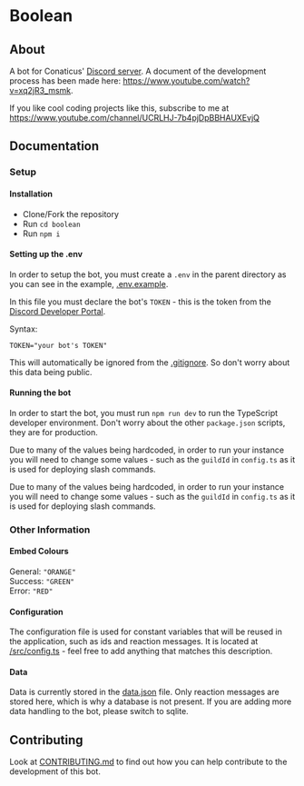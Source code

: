 # Boolean

## About
A bot for Conaticus' [Discord server](https://discord.com/invite/aDAsjZVzaH). A document of the development process has been made here: https://www.youtube.com/watch?v=xq2jR3_msmk. 


If you like cool coding projects like this, subscribe to me at https://www.youtube.com/channel/UCRLHJ-7b4pjDpBBHAUXEvjQ

## Documentation

### Setup

#### Installation

- Clone/Fork the repository
- Run `cd boolean`
- Run `npm i`

#### Setting up the .env


In order to setup the bot, you must create a `.env` in the parent directory as you can see in the example, [.env.example](https://github.com/conaticus/boolean/blob/master/.env.example).

In this file you must declare the bot's `TOKEN` - this is the token from the [Discord Developer Portal](https://discord.com/developers/applications).

Syntax:
```env
TOKEN="your bot's TOKEN"
```


This will automatically be ignored from the [.gitignore](https://github.com/conaticus/boolean/blob/master/.gitignore). So don't worry about this data being public.

#### 

#### Running the bot

In order to start the bot, you must run `npm run dev` to run the TypeScript developer environment. Don't worry about the other `package.json` scripts, they are for production.

Due to many of the values being hardcoded, in order to run your instance you will need to change some values - such as the `guildId` in `config.ts` as it is used for deploying slash commands.

Due to many of the values being hardcoded, in order to run your instance you will need to change some values - such as the `guildId` in `config.ts` as it is used for deploying slash commands.

### Other Information

#### Embed Colours
General: `"ORANGE"` \
Success: `"GREEN"` \
Error: `"RED"`

#### Configuration

The configuration file is used for constant variables that will be reused in the application, such as ids and reaction messages. It is located at [/src/config.ts](https://github.com/conaticus/boolean/blob/master/src/config.ts) - feel free to add anything that matches this description.

#### Data

Data is currently stored in the [data.json](https://github.com/conaticus/boolean/blob/master/data.json) file. Only reaction messages are stored here, which is why a database is not present. If you are adding more data handling to the bot, please switch to sqlite.

## Contributing

Look at [CONTRIBUTING.md](https://github.com/conaticus/boolean/blob/master/CONTRIBUTING.md) to find out how you can help contribute to the development of this bot.
